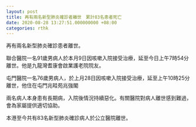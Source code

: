 ```yaml
---
layout: post
title: 再有兩名新型肺炎確診者離世　累計83名患者死亡
date: 2020-08-28 13:27:51.000000000 +08:00
categories: rthk
---
```


再有兩名新型肺炎確診患者離世。

聯合醫院一名91歲男病人於本月9日因咳嗽入院接受治療，延至今日上午7時54分離世。他是九龍灣耆康會啟業護老院院友。

屯門醫院一名76歲男病人，於上月28日因咳嗽入院接受治療，延至上午10時25分離世，他住在屯門兆畦苑兆強閣

兩名病人本身患有長期病，入院後情況持續惡化。有關醫院對病人離世感到難過，會為家屬提供適切協助。

本港至今共有83名新型肺炎確診病人於公立醫院離世。
